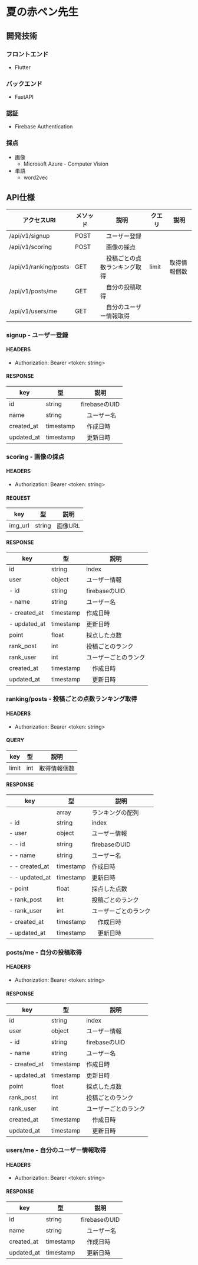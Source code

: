 # 夏の赤ペン先生

## 開発技術

### フロントエンド

- Flutter

### バックエンド

- FastAPI

### 認証

- Firebase Authentication

### 採点

- 画像
    - Microsoft Azure - Computer Vision
- 単語
    - word2vec

## API仕様

| アクセスURI | メソッド | 説明 | クエリ | 説明 |
| --- | --- | --- | --- | --- |
| /api/v1/signup | POST |　ユーザー登録 |
| /api/v1/scoring | POST |　画像の採点 |
|  /api/v1/ranking/posts | GET |　投稿ごとの点数ランキング取得 | limit | 取得情報個数 |
| /api/v1/posts/me | GET |　自分の投稿取得 |
| /api/v1/users/me | GET |　自分のユーザー情報取得 |

### signup - ユーザー登録

#### HEADERS
- Authorization: Bearer <token: string>

#### RESPONSE

| key | 型 | 説明 |
| --- | --- | --- |
| id | string | firebaseのUID |
| name | string |　ユーザー名 |
| created_at | timestamp |　作成日時 |
| updated_at | timestamp |　更新日時 |

### scoring - 画像の採点

#### HEADERS
- Authorization: Bearer <token: string>

#### REQUEST

| key | 型 | 説明 |
| --- | --- | --- |
| img_url | string | 画像URL |

#### RESPONSE

| key | 型 | 説明 |
| --- | --- | --- |
| id | string | index |
| user | object | ユーザー情報 |
| - id | string | firebaseのUID |
| - name | string | ユーザー名 |
| - created_at | timestamp | 作成日時 |
| - updated_at | timestamp| 更新日時 |
| point | float | 採点した点数 |
| rank_post | int | 投稿ごとのランク |
| rank_user | int | ユーザーごとのランク |
| created_at | timestamp |　作成日時 |
| updated_at | timestamp |　更新日時 |

### ranking/posts - 投稿ごとの点数ランキング取得

#### HEADERS
- Authorization: Bearer <token: string>

#### QUERY

| key | 型 | 説明 |
| --- | --- | --- |
| limit | int | 取得情報個数 |

#### RESPONSE

| key | 型 | 説明 |
| --- | --- | --- |
|  | array | ランキングの配列 |
| - id | string | index |
| - user | object | ユーザー情報 |
| - -  id | string | firebaseのUID |
| - - name | string | ユーザー名 |
| - - created_at | timestamp | 作成日時 |
| - - updated_at | timestamp| 更新日時 |
| - point | float | 採点した点数 |
| - rank_post | int | 投稿ごとのランク |
| - rank_user | int | ユーザーごとのランク |
| - created_at | timestamp |　作成日時 |
| - updated_at | timestamp |　更新日時 |

### posts/me - 自分の投稿取得

#### HEADERS
- Authorization: Bearer <token: string>

#### RESPONSE

| key | 型 | 説明 |
| --- | --- | --- |
| id | string | index |
| user | object | ユーザー情報 |
| - id | string | firebaseのUID |
| - name | string | ユーザー名 |
| - created_at | timestamp | 作成日時 |
| - updated_at | timestamp| 更新日時 |
| point | float | 採点した点数 |
| rank_post | int | 投稿ごとのランク |
| rank_user | int | ユーザーごとのランク |
| created_at | timestamp |　作成日時 |
| updated_at | timestamp |　更新日時 |

### users/me - 自分のユーザー情報取得

#### HEADERS
- Authorization: Bearer <token: string>

#### RESPONSE

| key | 型 | 説明 |
| --- | --- | --- |
| id | string | firebaseのUID |
| name | string |　ユーザー名 |
| created_at | timestamp |　作成日時 |
| updated_at | timestamp |　更新日時 |
